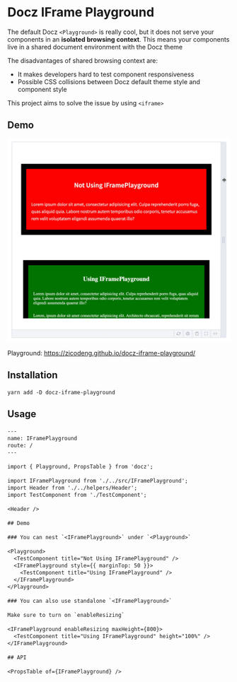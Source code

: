 # Docz IFrame Playground

The default Docz `<Playground>` is really cool, but it does not serve your components in an **isolated browsing context**. This means your components live in a shared document environment with the Docz theme

The disadvantages of shared browsing context are:

- It makes developers hard to test component responsiveness
- Possible CSS collisions between Docz default theme style and component style

This project aims to solve the issue by using `<iframe>`

## Demo

<img src="demo.gif" width="600">

Playground: https://zicodeng.github.io/docz-iframe-playground/

## Installation

```shell
yarn add -D docz-iframe-playground
```

## Usage

```mdx
---
name: IFramePlayground
route: /
---

import { Playground, PropsTable } from 'docz';

import IFramePlayground from './../src/IFramePlayground';
import Header from './../helpers/Header';
import TestComponent from './TestComponent';

<Header />

## Demo

### You can nest `<IFramePlayground>` under `<Playground>`

<Playground>
  <TestComponent title="Not Using IFramePlayground" />
  <IFramePlayground style={{ marginTop: 50 }}>
    <TestComponent title="Using IFramePlayground" />
  </IFramePlayground>
</Playground>

### You can also use standalone `<IFramePlayground>`

Make sure to turn on `enableResizing`

<IFramePlayground enableResizing maxHeight={800}>
  <TestComponent title="Using IFramePlayground" height="100%" />
</IFramePlayground>

## API

<PropsTable of={IFramePlayground} />
```

